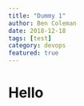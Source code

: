 ```yaml
---
title: "Dummy 1"
author: Ben Coleman
date: 2018-12-18
tags: [test]
category: devops
featured: true
---
```

# Hello 